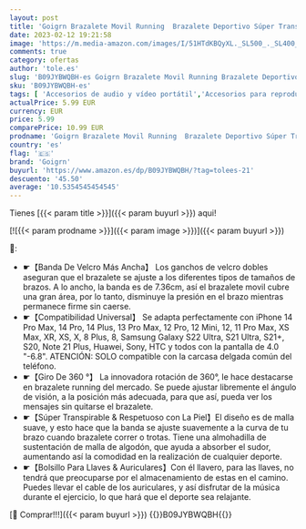 ```yaml
---
layout: post
title: 'Goigrn Brazalete Movil Running  Brazalete Deportivo Súper Transpirable Compatible con iPhone 14 Pro Max/14 Pro/13/12/11  Samsung Galaxy S21  Rotación de 360° con Bolsillito Llaves para Correr Montar'
date: 2023-02-12 19:21:58
image: 'https://m.media-amazon.com/images/I/51HTdKBQyXL._SL500_._SL400_.jpg'
comments: true
category: ofertas
author: 'tole.es'
slug: 'B09JYBWQBH-es Goigrn Brazalete Movil Running Brazalete Deportivo Súper...'
sku: 'B09JYBWQBH-es'
tags: [ 'Accesorios de audio y vídeo portátil','Accesorios para reproductores de MP3','Audio y vídeo portátil','Bandas para el brazo para reproductores de MP3','Electrónica','goigrn','iphone','🇪🇸', ]
actualPrice: 5.99 EUR
currency: EUR
price: 5.99
comparePrice: 10.99 EUR
prodname: 'Goigrn Brazalete Movil Running  Brazalete Deportivo Súper Transpirable Compatible con iPhone 14 Pro Max/14 Pro/13/12/11  Samsung Galaxy S21  Rotación de 360° con Bolsillito Llaves para Correr Montar'
country: 'es'
flag: '🇪🇸'
brand: 'Goigrn'
buyurl: 'https://www.amazon.es/dp/B09JYBWQBH/?tag=tolees-21'
descuento: '45.50'
average: '10.5354545454545'
---
```


Tienes [{{< param title >}}]({{< param buyurl >}}) aqui!

[![{{< param prodname >}}]({{< param image >}})]({{< param buyurl >}})

🔎:

- ☛【Banda De Velcro Más Ancha】 Los ganchos de velcro dobles aseguran que el brazalete se ajuste a los diferentes tipos de tamaños de brazos. A lo ancho, la banda es de 7.36cm, así el brazalete movil cubre una gran área, por lo tanto, disminuye la presión en el brazo mientras permanece firme sin caerse.
- ☛【Compatibilidad Universal】 Se adapta perfectamente con iPhone 14 Pro Max, 14 Pro, 14 Plus, 13 Pro Max, 12 Pro, 12 Mini, 12, 11 Pro Max, XS Max, XR, XS, X, 8 Plus, 8, Samsung Galaxy S22 Ultra, S21 Ultra, S21+, S20, Note 21 Plus, Huawei, Sony, HTC y todos con la pantalla de 4.0 "-6.8". ATENCIÓN: SOLO compatible con la carcasa delgada común del teléfono.
- ☛【Giro De 360 °】 La innovadora rotación de 360°, le hace destacarse en brazalete running del mercado. Se puede ajustar libremente el ángulo de visión, a la posición más adecuada, para que así, pueda ver los mensajes sin quitarse el brazalete.
- ☛【Súper Transpirable & Respetuoso con La Piel】El diseño es de malla suave, y esto hace que la banda se ajuste suavemente a la curva de tu brazo cuando brazalete correr o trotas. Tiene una almohadilla de sustentación de malla de algodón, que ayuda a absorber el sudor, aumentando así la comodidad en la realización de cualquier deporte.
- ☛【Bolsillo Para Llaves & Auriculares】Con él llavero, para las llaves, no tendrá que preocuparse por el almacenamiento de estas en el camino. Puedes llevar el cable de los auriculares, y así disfrutar de la música durante el ejercicio, lo que hará que el deporte sea relajante.

[🛒 Comprar!!!]({{< param buyurl >}})
{{<world>}}B09JYBWQBH{{</world>}}
